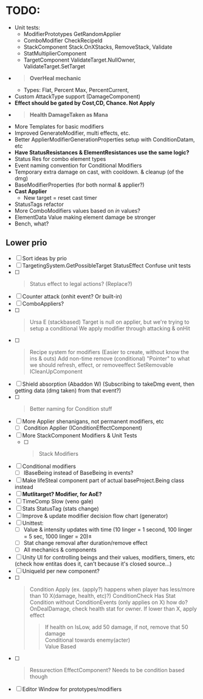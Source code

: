 # TODO:

* Unit tests:
    * ModifierPrototypes GetRandomApplier
    * ComboModifier CheckRecipeId
    * StackComponent Stack.OnXStacks, RemoveStack, Validate
    * StatMultiplierComponent
    * TargetComponent ValidateTarget.NullOwner, ValidateTarget.SetTarget
* >**OverHeal mechanic**
  * Types: Flat, Percent Max, PercentCurrent,  
* Custom AttackType support (DamageComponent)
* **Effect should be gated by Cost,CD, Chance. Not Apply**
* >**Health DamageTaken as Mana** 
* More Templates for basic modifiers
* Improved GenerateModifier, multi effects, etc.
* Better ApplierModifierGenerationProperties setup with ConditionDatam, etc
* **Have StatusResistances & ElementResistances use the same logic?**
* Status Res for combo element types
* Event naming convention for Conditional Modifiers
* Temporary extra damage on cast, with cooldown. & cleanup (of the dmg)
* BaseModifierProperties (for both normal & applier?)
* **Cast Applier**
  * New target = reset cast timer
* StatusTags refactor
* More ComboModifiers values based on *in* values?
* ElementData Value making element damage be stronger 
* Bench, what?

## Lower prio

- [ ] Sort ideas by prio
- [ ] TargetingSystem.GetPossibleTarget StatusEffect Confuse unit tests
- [ ] >Status effect to legal actions? (Replace?)
- [ ] Counter attack (onhit event? Or built-in)
- [ ] ComboAppliers?
- [ ] >Ursa E (stackbased)
    Target is null on applier, but we're trying to setup a conditional
    We apply modifier through attacking & onHit
- [ ] >Recipe system for modifiers (Easier to create, without know the ins & outs)
    Add non-time remove (conditional)
    "Pointer" to what we should refresh, effect, or removeeffect
    SetRemovable ICleanUpComponent
- [ ] Shield absorption (Abaddon W) (Subscribing to takeDmg event, then getting data (dmg taken) from that event?)
- [ ] >Better naming for Condition stuff
- [ ] More Applier shenanigans, not permanent modifiers, etc
  - [ ] Condition Applier (IConditionEffectComponent)
- [ ] More StackComponent Modifiers & Unit Tests
  - [ ] >Stack Modifiers
- [ ] Conditional modifiers
  - [ ] IBaseBeing instead of BaseBeing in events? 
- [ ] Make lifeSteal component part of actual baseProject.Being class instead
- [ ] **Mutlitarget? Modifier, for AoE?**
- [ ] TimeComp Slow (veno gale)
- [ ] Stats StatusTag (stats change)
- [ ] Improve & update modifier decision flow chart (generator)
- [ ] Unittest:
  - [ ] Value & intensity updates with time (10 linger = 1 second, 100 linger = 5 sec, 1000 linger = 20)±
  - [ ] Stat change removal after duration/remove effect
  - [ ] All mechanics & components
- [ ] Unity UI for controlling beings and their values, modifiers, timers, etc (check how entitas does it, can't because it's closed source...)
- [ ] UniqueId per new component?
- [ ] >Condition Apply (ex. (apply?) happens when player has less/more than 10 X(damage, health, etc)?)
  > ConditionCheck Has Stat  
  > Condition without ConditionEvents (only applies on X) how do?  
  >  OnDealDamage, check health stat for owner. If lower than X, apply effect  
  >>  If health on IsLow, add 50 damage, if not, remove that 50 damage  
     Conditional towards enemy(acter)  
     Value Based   
- [ ] >Ressurection EffectComponent? Needs to be condition based though
- [ ] Editor Window for prototypes/modifiers